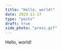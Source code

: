 ```yaml
---
title: "Hello, world!"
date: 2023-11-17
type: "posts"
draft: true
side_photo: "press.gif"
---
```


Hello, world!